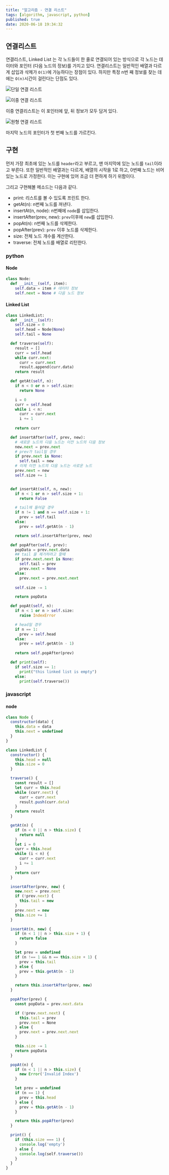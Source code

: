 ```yaml
---
title: "알고리즘 - 연결 리스트"
tags: [algorithm, javascript, python]
published: true
date: 2020-06-18 19:34:32
---
```


## 연결리스트

연결리스트, Linked List 는 각 노드들이 한 줄로 연결되어 있는 방식으로 각 노드는 데이터와 포인터 (다음 노드의 정보)를 가지고 있다. 연결리스트는 일반적인 배열과 다르게 삽입과 삭제가 `O(1)`에 가능하다는 장점이 있다. 하지만 특정 n번 째 정보를 찾는 데에는 `O(n)`시간이 걸린다는 단점도 있다.

![단일 연결 리스트](https://upload.wikimedia.org/wikipedia/commons/thumb/9/9c/Single_linked_list.png/800px-Single_linked_list.png)

![이중 연결 리스트](https://upload.wikimedia.org/wikipedia/commons/thumb/c/ca/Doubly_linked_list.png/800px-Doubly_linked_list.png)

이중 연결리스트는 이 포인터에 앞, 뒤 정보가 모두 담겨 있다.

![원형 연결 리스트](https://upload.wikimedia.org/wikipedia/commons/thumb/9/98/Circurlar_linked_list.png/800px-Circurlar_linked_list.png)

마지막 노드의 포인터가 첫 번째 노드를 가르킨다.

## 구현

먼저 가장 최초에 있는 노드를 `header`라고 부르고, 맨 마지막에 있는 노드를 `tail`이라고 부른다. 또한 일반적인 배열과는 다르게, 배열의 시작을 1로 하고, 0번째 노드는 비어있는 노드로 가정한다. 이는 구현에 있어 조금 더 편하게 하기 위함이다.

그리고 구현해볼 메소드는 다음과 같다.

- print: 리스트를 볼 수 있도록 프린트 한다.
- getAt(n): n번째 노드를 꺼낸다.
- insertAt(n, node): n번째에 `node`를 삽입한다.
- insertAfter(prev, new): `prev`이후에 `new`를 삽입한다.
- popAt(n): n번째 노드를 삭제한다.
- popAfter(prev): `prev` 이후 노드를 삭제한다.
- size: 전체 노드 개수를 계산한다.
- traverse: 전체 노드를 배열로 리턴한다.

### python

#### Node

```python
class Node:
  def __init__(self, item):
    self.data = item # 데이터 정보
    self.next = None # 다음 노드 정보
```

#### Linked List

```python
class LinkedList:
  def __init__(self):
    self.size = 0
    self.head = Node(None)
    self.tail = None

  def traverse(self):
    result = []
    curr = self.head
    while curr.next:
      curr = curr.next
      result.append(curr.data)
    return result

  def getAt(self, n):
    if n < 0 or n > self.size:
      return None

    i = 0
    curr = self.head
    while i < n:
      curr = curr.next
      i += 1
    
    return curr

  def insertAfter(self, prev, new):
    # 새로운 노드의 다음 노드는 이전 노드의 다음 정보
    new.next = prev.next
    # prev가 tail일 경우
    if prev.next is None:
      self.tail = new
    # 이제 이전 노드의 다음 노드는 사로운 노드
    prev.next = new
    self.size += 1


  def insertAt(self, n, new):
    if n < 1 or n > self.size + 1:
      return False

    # tail에 들어갈 경우
    if n != 1 and n == self.size + 1:
      prev = self.tail
    else:
      prev = self.getAt(n - 1)

    return self.insertAfter(prev, new)

  def popAfter(self, prev):
    popData = prev.next.data
    ## tail 을 제거하려고 할때 
    if prev.next.next is None:      
      self.tail = prev
      prev.next = None
    else:
      prev.next = prev.next.next
    
    self.size -= 1

    return popData

  def popAt(self, n):
    if n < 1 or n > self.size:
      raise IndexError

    # head일 경우
    if n == 1:
      prev = self.head
    else: 
      prev = self.getAt(n - 1)
    
    return self.popAfter(prev)

  def print(self):
    if self.size == 1:
      print("this linked list is empty")
    else:
      print(self.traverse())
```

### javascript

#### node
```javascript
class Node {
  constructor(data) {
    this.data = data
    this.next = undefined
  }
}
```

```javascript
class LinkedList {
  constructor() {
    this.head = null
    this.size = 0
  }

  traverse() {
    const result = []
    let curr = this.head
    while (curr.next) {
      curr = curr.next
      result.push(curr.data)
    }
    return result
  }

  getAt(n) {
    if (n < 0 || n > this.size) {
      return null
    }
    let i = 0
    curr = this.head
    while (i < n) {
      curr = curr.next
      i += 1
    }
    return curr
  }

  insertAfter(prev, new) {
    new.next = prev.next
    if (!prev.next) {
      this.tail = new
    }
    prev.next = new
    this.size += 1
  }

  insertAt(n, new) {
    if (n < 1 || n > this.size + 1) {
      return false
    }

    let prev = undefined
    if (n !== 1 && n == this.size + 1) {
      prev = this.tail
    } else {
      prev = this.getAt(n - 1)
    }

    return this.insertAfter(prev, new)
  }

  popAfter(prev) {
    const popData = prev.next.data

    if (!prev.next.next) {
      this.tail = prev
      prev.next = None
    } else {
      prev.next = prev.next.next
    }

    this.size -= 1
    return popData
  }

  popAt(n) {
    if (n < 1 || n > this.size) {
      new Error('Invalid Index')
    }

    let prev = undefined
    if (n == 1) {
      prev = this.head
    } else {
      prev = this.getAt(n - 1)
    }

    return this.popAfter(prev)
  }

  print() {
    if (this.size === 1) {
      console.log('empty')
    } else {
      console.log(self.traverse())
    }
  }
}
```